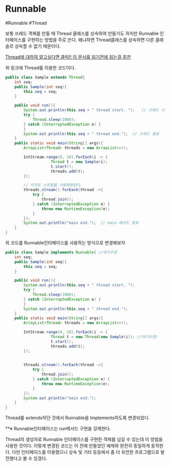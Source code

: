 # Runnable
#Runnable #Thread 

보통 쓰레드 객체를 만들 때 Thread 클래스를 상속하여 만들기도 하지만 Runnable 인터페이스를 구현하는 방법을 주로 쓴다. 왜냐하면 Thread클래스를 상속하면 다른 클래슬르 상속할 수 없기 때문이다.

[Thread에 대하여 알고싶다면 클릭!! 이 문서를 읽기전에 읽는걸 추천](https://github.com/YoonSeok-Heo/TIL/blob/main/JAVA/Thread/Thread.md)

위 링크에 Thread를 이용한 코드이다.
```java
public class Sample extends Thread{
    int seq;
    public Sample(int seq){
        this.seq = seq;
    }

    public void run(){
        System.out.println(this.seq + " thread start. ");   // 쓰레드 시작
        try {
            Thread.sleep(1000);
        } catch (InterruptedException e) {
        }
        System.out.println(this.seq + " thread end.");  // 쓰레드 종료
    }
    public static void main(String[] args){
        ArrayList<Thread> threads = new ArrayList<>();

        IntStream.range(0, 10).forEach(i -> {
                    Thread t = new Sample(i);
                    t.start();
                    threads.add(t);
        });

        // 이것도 스트림을 사용해보았다.
        threads.stream().forEach(thread ->{
            try {
                thread.join();
            } catch (InterruptedException e) {
                throw new RuntimeException(e);
            }
        });
        System.out.println("main end.");  // main 메서드 종료
    }
}
```

위 코드를 Runnable인터페이스를 사용하는 방식으로 변경해보자

```java
public class Sample implements Runnable{ //여기수정
    int seq;
    public Sample(int seq){
        this.seq = seq;
    }

    public void run(){
        System.out.println(this.seq + " thread start. "); 
        try {
            Thread.sleep(1000);
        } catch (InterruptedException e) {
        }
        System.out.println(this.seq + " thread end."); 
    }
    public static void main(String[] args){
        ArrayList<Thread> threads = new ArrayList<>();

        IntStream.range(0, 10).forEach(i -> {
                    Thread t = new Thread(new Sample(i)); //여기수정!
                    t.start();
                    threads.add(t);
        });

  
        threads.stream().forEach(thread ->{
            try {
                thread.join();
            } catch (InterruptedException e) {
                throw new RuntimeException(e);
            }
        });
        System.out.println("main end.");
    }
}
```
Thread를 extends하던 것에서 Runnable을 Implements하도록 변경되었다.

**※ Runnable인터페이스는 run메서드 구현을 강제한다.

Thread의 생성자로 Runnable 인터페이스를 구현한 객체를 넘길 수 있는데 이 방법을 사용한 것이다. 이렇게 변경된 코드는 이 전에 만들었던 예제와 완전히 동일하게 동작한다. 다만 인터페이스를 이용했으니 상속 및 기타 등등에서 좀 더 유연한 프로그램으로 발전했다고 볼 수 있겠다.




